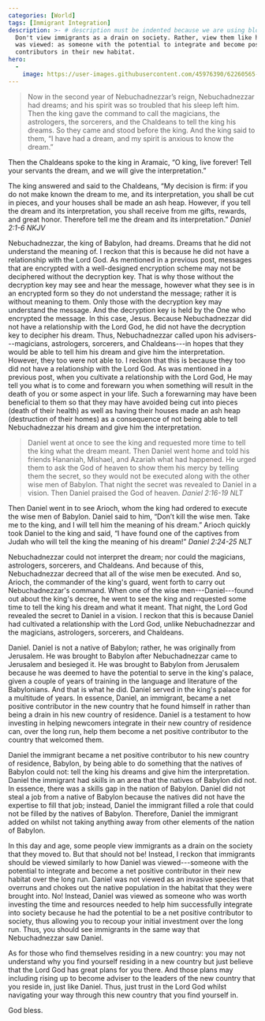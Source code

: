 ```yaml
---
categories: [World]
tags: [Immigrant Integration]
description: >- # description must be indented because we are using block scalar
  Don't view immigrants as a drain on society. Rather, view them like how Daniel
  was viewed: as someone with the potential to integrate and become positive
  contributors in their new habitat.
hero:
  -
    image: https://user-images.githubusercontent.com/45976390/62260565-6597bc80-b3e0-11e9-883c-1763e4fbe297.jpg
---
```


> Now in the second year of Nebuchadnezzar’s reign, Nebuchadnezzar had dreams;
and his spirit was so troubled that his sleep left him. Then the king gave the
command to call the magicians, the astrologers, the sorcerers, and the Chaldeans
to tell the king his dreams. So they came and stood before the king. And the
king said to them, “I have had a dream, and my spirit is anxious to know the
dream.”
>
Then the Chaldeans spoke to the king in Aramaic, “O king, live forever! Tell
your servants the dream, and we will give the interpretation.”
>
The king answered and said to the Chaldeans, “My decision is firm: if you do not
make known the dream to me, and its interpretation, you shall be cut in pieces,
and your houses shall be made an ash heap. However, if you tell the dream and
its interpretation, you shall receive from me gifts, rewards, and great honor.
Therefore tell me the dream and its interpretation.” <cite>Daniel 2:1-6
NKJV</cite>

Nebuchadnezzar, the king of Babylon, had dreams. Dreams that he did not
understand the meaning of. I reckon that this is because he did not have a
relationship with the Lord God. As mentioned in a previous post, messages
that are encrypted with a well-designed encryption scheme may not be deciphered
without the decryption key. That is why those without the decryption key may see
and hear the message, however what they see is in an encrypted form so they do
not understand the message; rather it is without meaning to them. Only those
with the decryption key may understand the message. And the decryption key is
held by the One who encrypted the message. In this case, Jesus. Because
Nebuchadnezzar did not have a relationship with the Lord God, he did not have
the decryption key to decipher his dream. Thus, Nebuchadnezzar called upon his
advisers---magicians, astrologers, sorcerers, and Chaldeans---in hopes that they
would be able to tell him his dream and give him the interpretation. However,
they too were not able to. I reckon that this is because they too did not have a
relationship with the Lord God. As was mentioned in a previous post, when you
cultivate a relationship with the Lord God, He may tell you what is to come and
forewarn you when something will result in the death of you or some aspect in
your life. Such a forewarning may have been beneficial to them so that they may
have avoided being cut into pieces (death of their health) as well as having
their houses made an ash heap (destruction of their homes) as a consequence of
not being able to tell Nebuchadnezzar his dream and give him the interpretation.

> Daniel went at once to see the king and requested more time to tell the king
what the dream meant. Then Daniel went home and told his friends Hananiah,
Mishael, and Azariah what had happened. He urged them to ask the God of heaven
to show them his mercy by telling them the secret, so they would not be executed
along with the other wise men of Babylon. That night the secret was revealed to
Daniel in a vision. Then Daniel praised the God of heaven. <cite>Daniel 2:16-19
NLT</cite>
>
Then Daniel went in to see Arioch, whom the king had ordered to execute the wise
men of Babylon. Daniel said to him, “Don’t kill the wise men. Take me to the
king, and I will tell him the meaning of his dream.” Arioch quickly took Daniel
to the king and said, “I have found one of the captives from Judah who will tell
the king the meaning of his dream!” <cite>Daniel 2:24-25 NLT</cite>

Nebuchadnezzar could not interpret the dream; nor could the magicians,
astrologers, sorcerers, and Chaldeans. And because of this, Nebuchadnezzar
decreed that all of the wise men be executed. And so, Arioch, the commander of
the king's guard, went forth to carry out Nebuchadnezzar's command. When one of
the wise men---Daniel---found out about the king's decree, he went to see the
king and requested some time to tell the king his dream and what it meant. That
night, the Lord God revealed the secret to Daniel in a vision. I reckon that
this is because Daniel had cultivated a relationship with the Lord God, unlike
Nebuchadnezzar and the magicians, astrologers, sorcerers, and Chaldeans.

Daniel. Daniel is not a native of Babylon; rather, he was originally from
Jerusalem. He was brought to Babylon after Nebuchadnezzar came to Jerusalem and
besieged it. He was brought to Babylon from Jerusalem because he was deemed to
have the potential to serve in the king's palace, given a couple of years of
training in the language and literature of the Babylonians. And that is what he
did. Daniel served in the king's palace for a multitude of years. In essence,
Daniel, an immigrant, became a net positive contributor in the new country that
he found himself in rather than being a drain in his new country of residence.
Daniel is a testament to how investing in helping newcomers integrate in their
new country of residence can, over the long run, help them become a net positive
contributor to the country that welcomed them.

Daniel the immigrant became a net positive contributor to his new country of
residence, Babylon, by being able to do something that the natives of Babylon
could not: tell the king his dreams and give him the interpretation. Daniel the
immigrant had skills in an area that the natives of Babylon did not. In essence,
there was a skills gap in the nation of Babylon. Daniel did not steal a job from
a native of Babylon because the natives did not have the expertise to fill that
job; instead, Daniel the immigrant filled a role that could not be filled by the
natives of Babylon. Therefore, Daniel the immigrant added on whilst not taking
anything away from other elements of the nation of Babylon.

In this day and age, some people view immigrants as a drain on the society that
they moved to. But that should not be! Instead, I reckon that immigrants
should be viewed similarly to how Daniel was viewed---someone with the potential
to integrate and become a net positive contributor in their new habitat over the
long run. Daniel was not viewed as an invasive species that overruns and chokes
out the native population in the habitat that they were brought into. No!
Instead, Daniel was viewed as someone who was worth investing the time and
resources needed to help him successfully integrate into society because he had
the potential to be a net positive contributor to society, thus allowing you to
recoup your initial investment over the long run. Thus, you should see
immigrants in the same way that Nebuchadnezzar saw Daniel.

As for those who find themselves residing in a new country: you may not
understand why you find yourself residing in a new country but just believe that
the Lord God has great plans for you there. And those plans may including rising
up to become adviser to the leaders of the new country that you reside in, just
like Daniel. Thus, just trust in the Lord God whilst navigating your way through
this new country that you find yourself in.

God bless.
